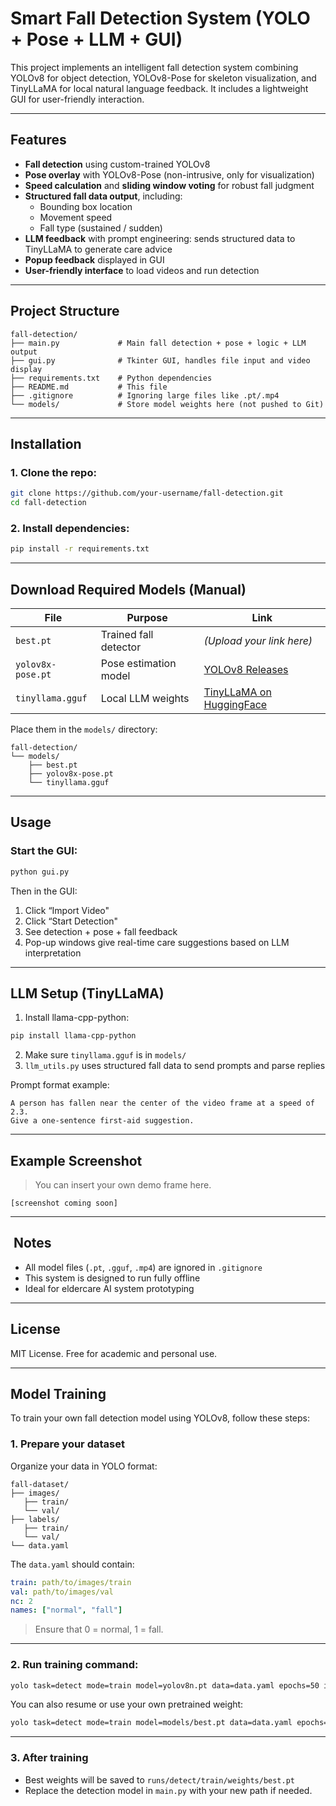 
# Smart Fall Detection System (YOLO + Pose + LLM + GUI)

This project implements an intelligent fall detection system combining YOLOv8 for object detection, YOLOv8-Pose for skeleton visualization, and TinyLLaMA for local natural language feedback. It includes a lightweight GUI for user-friendly interaction.

---

##  Features

- **Fall detection** using custom-trained YOLOv8
- **Pose overlay** with YOLOv8-Pose (non-intrusive, only for visualization)
- **Speed calculation** and **sliding window voting** for robust fall judgment
- **Structured fall data output**, including:
  - Bounding box location
  - Movement speed
  - Fall type (sustained / sudden)
- **LLM feedback** with prompt engineering: sends structured data to TinyLLaMA to generate care advice
- **Popup feedback** displayed in GUI
- **User-friendly interface** to load videos and run detection

---

##  Project Structure

```
fall-detection/
├── main.py             # Main fall detection + pose + logic + LLM output
├── gui.py              # Tkinter GUI, handles file input and video display
├── requirements.txt    # Python dependencies
├── README.md           # This file
├── .gitignore          # Ignoring large files like .pt/.mp4
└── models/             # Store model weights here (not pushed to Git)
```

---

##  Installation

### 1. Clone the repo:

```bash
git clone https://github.com/your-username/fall-detection.git
cd fall-detection
```

### 2. Install dependencies:

```bash
pip install -r requirements.txt
```

---

##  Download Required Models (Manual)

| File               | Purpose                 | Link |
|--------------------|--------------------------|------|
| `best.pt`          | Trained fall detector    | *(Upload your link here)* |
| `yolov8x-pose.pt`  | Pose estimation model    | [YOLOv8 Releases](https://github.com/ultralytics/ultralytics/releases) |
| `tinyllama.gguf`   | Local LLM weights        | [TinyLLaMA on HuggingFace](https://huggingface.co/TinyLlama/TinyLlama-1.1B-Chat-v1.0) |

 Place them in the `models/` directory:

```
fall-detection/
└── models/
    ├── best.pt
    ├── yolov8x-pose.pt
    └── tinyllama.gguf
```

---

##  Usage

### Start the GUI:

```bash
python gui.py
```

Then in the GUI:

1. Click “Import Video"
2. Click “Start Detection"
3. See detection + pose + fall feedback
4. Pop-up windows give real-time care suggestions based on LLM interpretation

---

##  LLM Setup (TinyLLaMA)

1. Install llama-cpp-python:

```bash
pip install llama-cpp-python
```

2. Make sure `tinyllama.gguf` is in `models/`
3. `llm_utils.py` uses structured fall data to send prompts and parse replies

Prompt format example:

```text
A person has fallen near the center of the video frame at a speed of 2.3.
Give a one-sentence first-aid suggestion.
```

---

##  Example Screenshot

> You can insert your own demo frame here.

```
[screenshot coming soon]
```

---

## ️ Notes

- All model files (`.pt`, `.gguf`, `.mp4`) are ignored in `.gitignore`
- This system is designed to run fully offline
- Ideal for eldercare AI system prototyping

---

##  License

MIT License. Free for academic and personal use.


---

##  Model Training

To train your own fall detection model using YOLOv8, follow these steps:

### 1. Prepare your dataset

Organize your data in YOLO format:

```
fall-dataset/
├── images/
   ├── train/
   └── val/
├── labels/
   ├── train/
   └── val/
└── data.yaml
```

The `data.yaml` should contain:

```yaml
train: path/to/images/train
val: path/to/images/val
nc: 2
names: ["normal", "fall"]
```

> Ensure that 0 = normal, 1 = fall.

---

### 2. Run training command:

```bash
yolo task=detect mode=train model=yolov8n.pt data=data.yaml epochs=50 imgsz=640
```

You can also resume or use your own pretrained weight:

```bash
yolo task=detect mode=train model=models/best.pt data=data.yaml epochs=50 imgsz=640 resume=True
```

---

### 3. After training

- Best weights will be saved to `runs/detect/train/weights/best.pt`
- Replace the detection model in `main.py` with your new path if needed.
